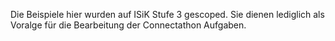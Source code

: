 Die Beispiele hier wurden auf ISiK Stufe 3 gescoped. Sie dienen lediglich als Voralge für die Bearbeitung der Connectathon Aufgaben.